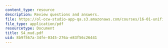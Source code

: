 ```yaml
---
content_type: resource
description: Review questions and answers.
file: https://ol-ocw-studio-app-qa.s3.amazonaws.com/courses/16-01-unified-engineering-i-ii-iii-iv-fall-2005-spring-2006/8b9f567a34fe0345276ae83f56c26441_S4_mud.pdf
file_type: application/pdf
resourcetype: Document
title: S4_mud.pdf
uid: 8b9f567a-34fe-0345-276a-e83f56c26441
---
```

